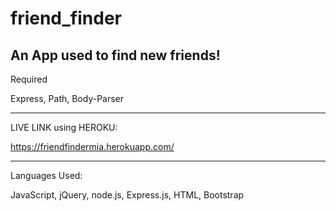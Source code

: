 # friend_finder

An App used to find new friends! 
---------------------------------

Required 

Express, 
Path,
Body-Parser

---------------------------------

LIVE LINK using HEROKU:

https://friendfindermia.herokuapp.com/

---------------------------------

Languages Used: 

JavaScript,
jQuery,
node.js,
Express.js,
HTML,
Bootstrap

 
 
 

